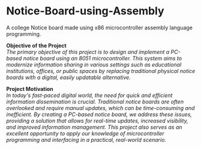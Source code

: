 # Notice-Board-using-Assembly
A college Notice board made using x86 microcontroller assembly language programming.

<b>Objective of the Project</b>
<br>
 <i>The primary objective of this project is to design and implement a
 PC-based notice board using an 8051 microcontroller. This system aims
 to modernize information sharing in various settings such as
 educational institutions, offices, or public spaces by replacing traditional
 physical notice boards with a digital, easily updatable alternative.</i>
 
 <b>Project Motivation</b>
 <br>
<i> In today's fast-paced digital world, the need for quick and efficient
 information dissemination is crucial. Traditional notice boards are often
 overlooked and require manual updates, which can be time-consuming
 and inefficient. By creating a PC-based notice board, we address these
 issues, providing a solution that allows for real-time updates, increased
 visibility, and improved information management. This project also
 serves as an excellent opportunity to apply our knowledge of
 microcontroller programming and interfacing in a practical, real-world
 scenario.</i>

